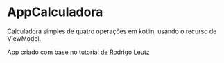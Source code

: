 # AppCalculadora
Calculadora simples de quatro operações em kotlin, usando o recurso de ViewModel.


App criado com base no tutorial de [Rodrigo Leutz](https://uware.com.br/como-criar-uma-calculadora-em-kotlin-com-viewmodel)
